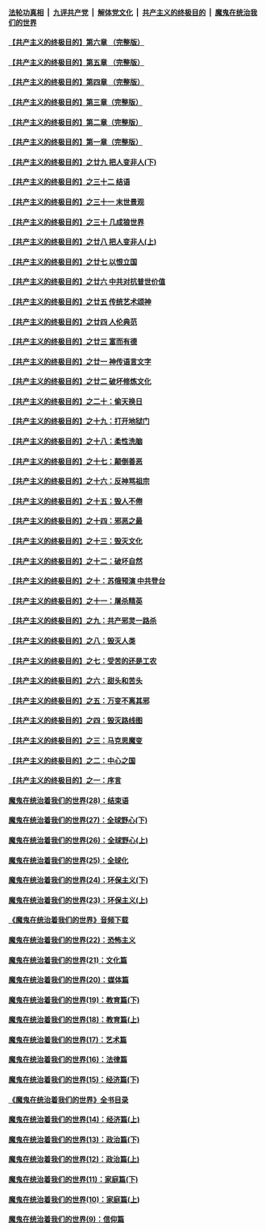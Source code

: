 

####  [法轮功真相](../../../../basic/blob/master/README.md?t=04192030) &nbsp;|&nbsp; [九评共产党](../../../../9ping.md/blob/master/README.md?t=04192030) &nbsp;|&nbsp; [解体党文化](../../../../jtdwh.md/blob/master/README.md?t=04192030)  &nbsp;|&nbsp; [共产主义的终极目的](../../../../gczydzjmd.md/blob/master/README.md?t=04192030) &nbsp;|&nbsp; [魔鬼在统治我们的世界](../../../../mgztzwmdsj.md/blob/master/README.md?t=04192030) 

#### [【共产主义的终极目的】第六章 （完整版）](../pages/nsc422/n11428913.md?t=04192030) 

#### [【共产主义的终极目的】第五章 （完整版）](../pages/nsc422/n11428912.md?t=04192030) 

#### [【共产主义的终极目的】第四章 （完整版）](../pages/nsc422/n11428907.md?t=04192030) 

#### [【共产主义的终极目的】第三章（完整版）](../pages/nsc422/n11428848.md?t=04192030) 

#### [【共产主义的终极目的】第二章（完整版）](../pages/nsc422/n11428831.md?t=04192030) 

#### [【共产主义的终极目的】第一章（完整版）](../pages/nsc422/n11417651.md?t=04192030) 

#### [【共产主义的终极目的】之廿九 把人变非人(下)](../pages/nsc422/n11344140.md?t=04192030) 

#### [【共产主义的终极目的】之三十二 结语](../pages/nsc422/n11360535.md?t=04192030) 

#### [【共产主义的终极目的】之三十一 末世景观](../pages/nsc422/n11351129.md?t=04192030) 

#### [【共产主义的终极目的】之三十 几成狼世界](../pages/nsc422/n11348280.md?t=04192030) 

#### [【共产主义的终极目的】之廿八 把人变非人(上)](../pages/nsc422/n11340492.md?t=04192030) 

#### [【共产主义的终极目的】之廿七 以恨立国](../pages/nsc422/n11336944.md?t=04192030) 

#### [【共产主义的终极目的】之廿六 中共对抗普世价值](../pages/nsc422/n11324785.md?t=04192030) 

#### [【共产主义的终极目的】之廿五 传统艺术颂神](../pages/nsc422/n11296396.md?t=04192030) 

#### [【共产主义的终极目的】之廿四 人伦典范](../pages/nsc422/n11296397.md?t=04192030) 

#### [【共产主义的终极目的】之廿三 富而有德](../pages/nsc422/n11283598.md?t=04192030) 

#### [【共产主义的终极目的】之廿一 神传语言文字](../pages/nsc422/n11263265.md?t=04192030) 

#### [【共产主义的终极目的】之廿二 破坏修炼文化](../pages/nsc422/n11245728.md?t=04192030) 

#### [【共产主义的终极目的】之二十：偷天换日](../pages/nsc422/n11238846.md?t=04192030) 

#### [【共产主义的终极目的】之十九：打开地狱门](../pages/nsc422/n11206376.md?t=04192030) 

#### [【共产主义的终极目的】之十八：柔性洗脑](../pages/nsc422/n11199994.md?t=04192030) 

#### [【共产主义的终极目的】之十七：颠倒善恶](../pages/nsc422/n11179782.md?t=04192030) 

#### [【共产主义的终极目的】之十六：反神骂祖宗](../pages/nsc422/n11166798.md?t=04192030) 

#### [【共产主义的终极目的】之十五：毁人不倦](../pages/nsc422/n11166792.md?t=04192030) 

#### [【共产主义的终极目的】之十四：邪恶之最](../pages/nsc422/n11150249.md?t=04192030) 

#### [【共产主义的终极目的】之十三：毁灭文化](../pages/nsc422/n11135227.md?t=04192030) 

#### [【共产主义的终极目的】之十二：破坏自然](../pages/nsc422/n11135214.md?t=04192030) 

#### [【共产主义的终极目的】之十：苏俄预演 中共登台](../pages/nsc422/n11118424.md?t=04192030) 

#### [【共产主义的终极目的】之十一：屠杀精英](../pages/nsc422/n11118442.md?t=04192030) 

#### [【共产主义的终极目的】之九：共产邪灵一路杀](../pages/nsc422/n11114139.md?t=04192030) 

#### [【共产主义的终极目的】之八：毁灭人类](../pages/nsc422/n11108503.md?t=04192030) 

#### [【共产主义的终极目的】之七：受苦的还是工农](../pages/nsc422/n11101809.md?t=04192030) 

#### [【共产主义的终极目的】之六：甜头和苦头](../pages/nsc422/n11096971.md?t=04192030) 

#### [【共产主义的终极目的】之五：万变不离其邪](../pages/nsc422/n11091285.md?t=04192030) 

#### [【共产主义的终极目的】之四：毁灭路线图](../pages/nsc422/n11086284.md?t=04192030) 

#### [【共产主义的终极目的】之三：马克思魔变](../pages/nsc422/n11061941.md?t=04192030) 

#### [【共产主义的终极目的】之二：中心之国](../pages/nsc422/n11047728.md?t=04192030) 

#### [【共产主义的终极目的】之一：序言](../pages/nsc422/n11086077.md?t=04192030) 

#### [魔鬼在统治着我们的世界(28)：结束语](../pages/nsc422/n10936246.md?t=04192030) 

#### [魔鬼在统治着我们的世界(27)：全球野心(下)](../pages/nsc422/n10928319.md?t=04192030) 

#### [魔鬼在统治着我们的世界(26)：全球野心(上)](../pages/nsc422/n10900318.md?t=04192030) 

#### [魔鬼在统治着我们的世界(25)：全球化](../pages/nsc422/n10788205.md?t=04192030) 

#### [魔鬼在统治着我们的世界(24)：环保主义(下)](../pages/nsc422/n10695307.md?t=04192030) 

#### [魔鬼在统治着我们的世界(23)：环保主义(上)](../pages/nsc422/n10688613.md?t=04192030) 

#### [《魔鬼在统治着我们的世界》音频下载](../pages/nsc422/n10635553.md?t=04192030) 

#### [魔鬼在统治着我们的世界(22)：恐怖主义](../pages/nsc422/n10614727.md?t=04192030) 

#### [魔鬼在统治着我们的世界(21)：文化篇](../pages/nsc422/n10597706.md?t=04192030) 

#### [魔鬼在统治着我们的世界(20)：媒体篇](../pages/nsc422/n10586579.md?t=04192030) 

#### [魔鬼在统治着我们的世界(19)：教育篇(下)](../pages/nsc422/n10564808.md?t=04192030) 

#### [魔鬼在统治着我们的世界(18)：教育篇(上)](../pages/nsc422/n10526970.md?t=04192030) 

#### [魔鬼在统治着我们的世界(17)：艺术篇](../pages/nsc422/n10499093.md?t=04192030) 

#### [魔鬼在统治着我们的世界(16)：法律篇](../pages/nsc422/n10485969.md?t=04192030) 

#### [魔鬼在统治着我们的世界(15)：经济篇(下)](../pages/nsc422/n10469975.md?t=04192030) 

#### [《魔鬼在统治着我们的世界》全书目录](../pages/nsc422/n10464261.md?t=04192030) 

#### [魔鬼在统治着我们的世界(14)：经济篇(上)](../pages/nsc422/n10457370.md?t=04192030) 

#### [魔鬼在统治着我们的世界(13)：政治篇(下)](../pages/nsc422/n10448270.md?t=04192030) 

#### [魔鬼在统治着我们的世界(12)：政治篇(上)](../pages/nsc422/n10444576.md?t=04192030) 

#### [魔鬼在统治着我们的世界(11)：家庭篇(下)](../pages/nsc422/n10440961.md?t=04192030) 

#### [魔鬼在统治着我们的世界(10)：家庭篇(上)](../pages/nsc422/n10435448.md?t=04192030) 

#### [魔鬼在统治着我们的世界(9)：信仰篇](../pages/nsc422/n10432159.md?t=04192030) 

